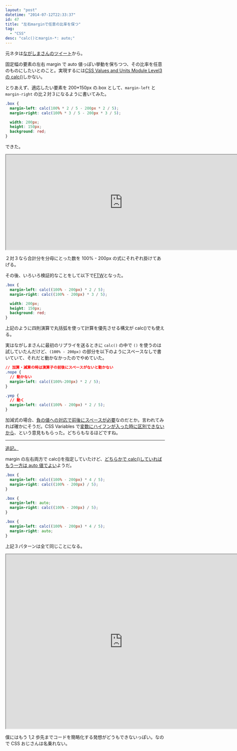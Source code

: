 ```yaml
---
layout: "post"
datetime: "2014-07-12T22:33:37"
id: 47
title: "左右marginで任意の比率を保つ"
tag:
  - "CSS"
desc: "calc()とmargin-*: auto;"
---
```


元ネタは[ながしまさんのツイート](https://twitter.com/hail2u_/status/487903628665970691)から。

固定幅の要素の左右 margin で auto 値っぽい挙動を保ちつつ、その比率を任意のものにしたいとのこと。実現するには[CSS Values and Units Module Level3 の calc()](http://www.w3.org/TR/css-values/#calc)しかない。

とりあえず、適応したい要素を 200\*150px の.box として、`margin-left` と `margin-right` の比２対３になるように書いてみた。

```css
.box {
  margin-left: calc(100% * 2 / 5 - 200px * 2 / 5);
  margin-right: calc(100% * 3 / 5 - 200px * 3 / 5);

  width: 200px;
  height: 150px;
  background: red;
}
```

できた。

<iframe width="736" height="300" src="https://jsfiddle.net/4rp7s3nv/embedded/result,html,css/" allowfullscreen></iframe>

２対３なら合計分を分母にとった数を 100% - 200px の式にそれぞれ掛けてあげる。

その後、いろいろ検証的なことをして以下で[FTW](https://twitter.com/hail2u_/status/487928879793721344)となった。

```css
.box {
  margin-left: calc((100% - 200px) * 2 / 5);
  margin-right: calc((100% - 200px) * 3 / 5);

  width: 200px;
  height: 150px;
  background: red;
}
```

上記のように四則演算で丸括弧を使って計算を優先させる構文が calc()でも使える。

実はながしまさんに最初のリプライを送るときに `calc()` の中で `()` を使うのは試していたんだけど、`(100% - 200px)` の部分を以下のようにスペースなしで書いていて、それだと動かなかったのでやめていた。

<!-- prettier-ignore -->
```css
// 加算・減算の時は演算子の前後にスペースがないと動かない
.nope {
  // 動かない
  margin-left: calc((100%-200px) * 2 / 5);
}

.yep {
  // 動く
  margin-left: calc((100% - 200px) * 2 / 5);
}
```

加減式の場合、[負の値への対応で前後にスペースが必要](https://twitter.com/hail2u_/status/487940265684897792)なのだとか。言われてみれば確かにそうだ。CSS Variables で[変数にハイフンが入った時に区別できないから](https://twitter.com/xl1blue/status/487937984524591104)、という意見ももらった。どちらもなるほどですね。

---

<ins datetime="2014-07-13T17:03:00+09:00" data-insdate="※2014/7/13 17:03">追記。</ins>

margin の左右両方で calc()を指定していたけど、[どちらかで calc()していればもう一方は auto 値でよい](http://hail2u.net/blog/webdesign/split-margin-with-ratio.html)ようだ。

```css
.box {
  margin-left: calc((100% - 200px) * 4 / 5);
  margin-right: calc((100% - 200px) / 5);
}
```

```css
.box {
  margin-left: auto;
  margin-right: calc((100% - 200px) / 5);
}
```

```css
.box {
  margin-left: calc((100% - 200px) * 4 / 5);
  margin-right: auto;
}
```

上記３パターンは全て同じことになる。

<iframe width="736" height="550" src="https://jsfiddle.net/h3an1kup/1/embedded/result,html,css/" allowfullscreen></iframe>

僕にはもう 1,2 歩先までコードを簡略化する発想がどうもできないっぽい。なので CSS おじさんは名乗れない。
